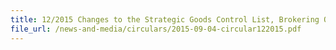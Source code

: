 ```yaml
---
title: 12/2015 Changes to the Strategic Goods Control List, Brokering Order, and Transhipment & Transit Controls
file_url: /news-and-media/circulars/2015-09-04-circular122015.pdf
---
```

